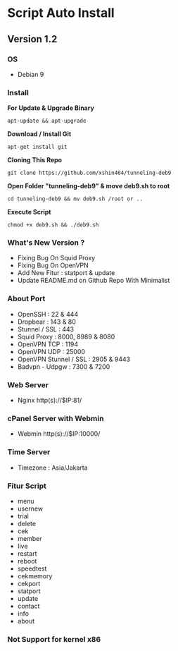 # Script Auto Install

## Version 1.2

### OS
* Debian 9

### Install
**For Update & Upgrade Binary**
```
apt-update && apt-upgrade
```
**Download / Install Git**
```
apt-get install git
```
**Cloning This Repo**
```
git clone https://github.com/xshin404/tunneling-deb9
```
**Open Folder "tunneling-deb9" & move deb9.sh to root**
```
cd tunneling-deb9 && mv deb9.sh /root or ..
```
**Execute Script**
```
chmod +x deb9.sh && ./deb9.sh
```

### What's New Version ?
* Fixing Bug On Squid Proxy
* Fixing Bug On OpenVPN
* Add New Fitur : statport & update
* Update README.md on Github Repo With Minimalist

### About Port
* OpenSSH               : 22 & 444
* Dropbear              : 143 & 80
* Stunnel / SSL         : 443
* Squid Proxy           : 8000, 8989 & 8080
* OpenVPN TCP           : 1194
* OpenVPN UDP           : 25000
* OpenVPN Stunnel / SSL : 2905 & 9443
* Badvpn - Udpgw        : 7300 & 7200

### Web Server
* Nginx http(s)://$IP:81/

### cPanel Server with Webmin
* Webmin http(s)://$IP:10000/

### Time Server
* Timezone : Asia/Jakarta

### Fitur Script
* menu
* usernew
* trial
* delete
* cek
* member
* live
* restart
* reboot
* speedtest
* cekmemory
* cekport
* statport
* update
* contact
* info
* about

### Not Support for kernel x86